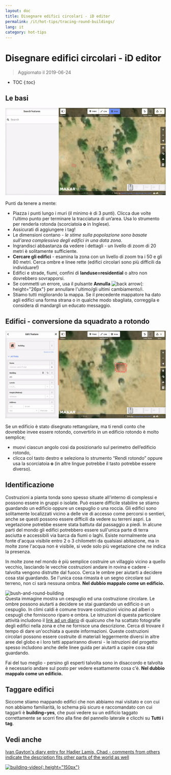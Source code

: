 ```yaml
---
layout: doc
title: Disegnare edifici circolari - iD editor
permalink: /it/hot-tips/tracing-round-buildings/
lang: it
category: hot-tips
---
```


Disegnare edifici circolari - iD editor
============

> Aggiornato il 2019-06-24

- TOC
{:toc}

Le basi
----------

![Round Buildings][]


Punti da tenere a mente:  

- Piazza i punti lungo i muri (il minimo è di 3 punti). Clicca due volte l’ultimo punto per terminare la tracciatura di un’area. Usa lo strumento per renderla rotonda (scorciatoia **o** in Inglese).  
- Assicurati di aggiungere i tag!  
- Le dimensioni contano - *le stime sulla popolazione sono basate sull'area complessiva degli edifici in una data zona*.  
- Ingrandisci abbastanza da vedere i dettagli - un livello di zoom di 20 metri è solitamente sufficiente.  
- **Cercare gli edifici** - esamina la zona con un livello di zoom tra i 50 e gli 80 metri. Cerca ombre e linee rette (edifici circolari sono più difficili da individuare!)  
- Edifici e strade, fiumi, confini di **landuse=residential** o altro non dovrebbero sovrapporsi.  
- Se commetti un errore, usa il pulsante **Annulla** ![back arrow]{: height="26px"} per annullare l'ultimo/gli ultimi cambiamento/i.  
- Stiamo tutti migliorando la mappa. Se il precedente mappatore ha dato agli edifici una forma strana o in qualche modo sbagliata, correggila e considera di mandargli un educato messaggio.  

Edifici - conversione da squadrato a rotondo
-------------------------------------

![Square to round][]  

Se un edificio è stato disegnato rettangolare, ma ti rendi conto che dovrebbe invee essere rotondo, convertirlo in un edificio rotondo è molto semplice;

- muovi ciascun angolo così da posizionarlo sul perimetro dell’edificio rotondo,
- clicca col tasto destro e seleziona lo strumento “Rendi rotondo” oppure usa la scorciatoia **o** (in altre lingue potrebbe il tasto potrebbe essere diverso).  

Identificazione
---------------

Costruzioni a pianta tonda sono spesso situate all'interno di complessi e possono essere in gruppi o isolate. Può essere difficile stabilire se stiamo guardando un edificio oppure un cespuglio o una roccia. Gli edifici sono solitamente localizzati vicino a delle vie di accesso come percorsi o sentieri, anche se questi possono essere difficili da vedere su terreni aspri. La vegetazione potrebbe essere stata battuta dal passaggio a piedi. In alcune parti del mondo gli edifici potrebbero essere sull'unica parte di terra asciutta e accessibili via barca da fiumi o laghi. Esiste normalmente una fonte d'acqua visibile entro 2 o 3 chilometri da qualsiasi abitazione, ma in molte zone l'acqua non è visibile, si vede solo più vegetazione che ne indica la presenza.  

In molte zone nel mondo è più semplice costruire un villaggio vicino a quello vecchio, lasciando le vecchie costruzioni andare in rovina e cadere - talvolta vengono distrutte dal fuoco. Cerca le ombre per aiutarti a decidere cosa stai guardando. Se l'unica cosa rimasta è un segno circolare sul terreno, non ci sarà nessuna ombra. **Nel dubbio mappalo come un edificio.**  

![bush-and-round-building][]  
Questa immagine mostra un cespuglio ed una costruzione circolare. Le ombre possono aiutarti a decidere se stai guardando un edificio o un cespuglio. In climi caldi è comune trovare costruzioni vicino ad alberi o cespugli che forniscono riparo e ombra. Le istruzioni di questa particolare attività includono il [link ad un diario](https://www.openstreetmap.org/user/IvanGayton/diary/38612) di qualcuno che ha scattato fotografie degli edifici nella zona e che ne fornisce una descrizione. Cerca di trovare il tempo di dare un'occhiata a queste informazioni. Queste costruzioni circolari possono essere costruite di materiali leggermente diversi in altre aree del globo e i loro tetti appariranno diversi - le istruzioni del progetto spesso includono anche delle linee guida per aiutarti a capire cosa stai guardando.  

Fai del tuo meglio - persino gli esperti talvolta sono in disaccordo e talvolta è necessario andare sul posto per vedere esattamente cosa c'è. **Nel dubbio mappalo come un edificio.**  

Taggare edifici
-------------

Siccome stiamo mappando edifici che non abbiamo mai visitato e con cui non abbiamo familiarità, lo schema più sicuro e raccomandato con cui taggarli è **building**=**yes**, che puoi vedere su un edificio taggato correttamente se scorri fino alla fine del pannello laterale e clicchi su **Tutti i tag**.

Vedi anche  
---------

[Ivan Gayton's diary entry for Hadjer Lamis, Chad - comments from others indicate the description fits other parts of the world as well](https://www.openstreetmap.org/user/IvanGayton/diary/38612)

[![building-video]{: height="150px"}](https://www.youtube.com/watch?v=VPJz-AucqF4&index=7&list=PLb9506_-6FMHZ3nwn9heri3xjQKrSq1hN "Humanitarian OpenStreetMap Team Tutorial Videos - Adding a Building to OpenStreetMap")  


[keymon]:/images/hot-tips/keymon.png
[Round Buildings]: /images/hot-tips/round_building.gif "Demonstration of mapping a round building"
[Square to round]: /images/hot-tips/square-round-building.gif "Dimostrazione di come modificare un edificio da squadrato a rotondo"  
[bush-and-round-building]: /images/hot-tips/bush-and-round-building.png "Round building next to a bush"
[back arrow]: /images/beginner/back-arrow.png "Undo"
[building-video]: /images/hot-tips/building-video.png "Humanitarian OpenStreetMap Team Tutorial Videos - Adding a Building to OpenStreetMap"
